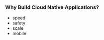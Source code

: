 <!-- .element: class="toc" -->

### Why Build Cloud Native Applications?

* speed
* safety <!-- .element: class="current-item" -->
* scale
* mobile

<i class="fa fa-cloud fa-lg"></i>
